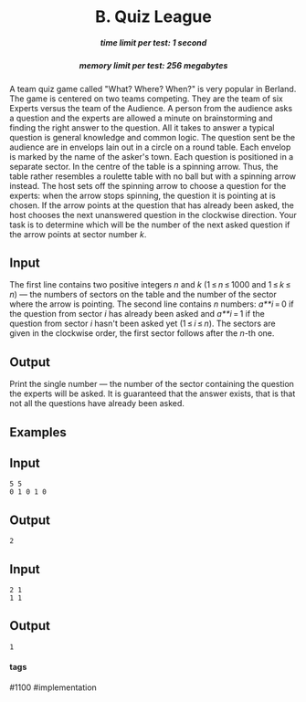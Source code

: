 <h1 style='text-align: center;'> B. Quiz League</h1>

<h5 style='text-align: center;'>time limit per test: 1 second</h5>
<h5 style='text-align: center;'>memory limit per test: 256 megabytes</h5>

A team quiz game called "What? Where? When?" is very popular in Berland. The game is centered on two teams competing. They are the team of six Experts versus the team of the Audience. A person from the audience asks a question and the experts are allowed a minute on brainstorming and finding the right answer to the question. All it takes to answer a typical question is general knowledge and common logic. The question sent be the audience are in envelops lain out in a circle on a round table. Each envelop is marked by the name of the asker's town. Each question is positioned in a separate sector. In the centre of the table is a spinning arrow. Thus, the table rather resembles a roulette table with no ball but with a spinning arrow instead. The host sets off the spinning arrow to choose a question for the experts: when the arrow stops spinning, the question it is pointing at is chosen. If the arrow points at the question that has already been asked, the host chooses the next unanswered question in the clockwise direction. Your task is to determine which will be the number of the next asked question if the arrow points at sector number *k*.

## Input

The first line contains two positive integers *n* and *k* (1 ≤ *n* ≤ 1000 and 1 ≤ *k* ≤ *n*) — the numbers of sectors on the table and the number of the sector where the arrow is pointing. The second line contains *n* numbers: *a**i* = 0 if the question from sector *i* has already been asked and *a**i* = 1 if the question from sector *i* hasn't been asked yet (1 ≤ *i* ≤ *n*). The sectors are given in the clockwise order, the first sector follows after the *n*-th one.

## Output

Print the single number — the number of the sector containing the question the experts will be asked. It is guaranteed that the answer exists, that is that not all the questions have already been asked.

## Examples

## Input


```
5 5  
0 1 0 1 0  

```
## Output


```
2  

```
## Input


```
2 1  
1 1  

```
## Output


```
1  

```


#### tags 

#1100 #implementation 